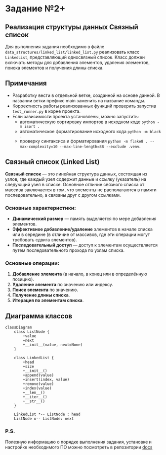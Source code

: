 # Задание №2+ 
## Реализация структуры данных Связный список

Для выполнения задания необходимо в файле `data_structures/linked_list/linked_list.py` реализовать класс `LinkedList`, представляющий односвязный список. Класс должен включать методы для добавления элементов, удаления элементов, поиска элементов и получения длины списка.  

## Примечания  
- Разработку вести в отдельной ветке, созданной на основе данной. В названии ветки префикс main заменить на название команды. 
- Корректность работы реализованных функций проверить запустив `test_runner.py` в корне проекта.
- Если зависимости проекта установлены, можно запустить:
    * автоматическую сортировку импортов в исходном коде `python -m isort .`
    * автоматическое форматирование исходного кода `python -m black .`
    * проверку синтаксиса и форматирования `python -m flake8 . --max-complexity=10 --max-line-length=88 --exclude .venv`.
  

## Связный список (Linked List)  

**Связный список** — это линейная структура данных, состоящая из узлов, где каждый узел содержит данные и ссылку (указатель) на следующий узел в списке. Основное отличие связного списка от массива заключается в том, что элементы не располагаются в памяти последовательно, а связаны друг с другом ссылками.  

### Основные характеристики:  
- **Динамический размер** — память выделяется по мере добавления элементов.  
- **Эффективное добавление/удаление** элементов в начале списка или в середине (в отличие от массивов, где эти операции могут требовать сдвига элементов).  
- **Последовательный доступ** — доступ к элементам осуществляется путем последовательного прохода по узлам списка.  

### Основные операции:  
1. **Добавление элемента** (в начало, в конец или в определённую позицию).  
2. **Удаление элемента** по значению или индексу.  
3. **Поиск элемента** по значению.  
4. **Получение длины списка**.  
5. **Итерация по элементам списка**.  

## Диаграмма классов  

```mermaid
classDiagram
    class ListNode {
        +value
        +next
        +__init__(value, next=None)
    }

    class LinkedList {
        +head
        +size
        +__init__()
        +append(value)
        +insert(index, value)
        +remove(value)
        +index(value)
        +__len__()
        +__iter__()
        +__str__()
    }

    LinkedList *-- ListNode : head
    ListNode o-- ListNode: next
```

### P.S.
Полезную информацию о порядке выполнения задания, установке и настройке необходимого ПО можно посмотреть в репозитории [docs](https://github.com/hse-algo-psapr-25/docs)